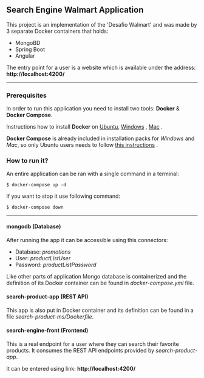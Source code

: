 ## Search Engine Walmart Application

This project is an implementation of the 'Desafio Walmart' and was made by 3 separate Docker containers that holds:

- MongoBD
- Spring Boot
- Angular

The entry point for a user is a website which is available under the
address: **http://localhost:4200/**

---

### Prerequisites

In order to run this application you need to install two tools: **Docker** & **Docker Compose**.

Instructions how to install **Docker** on [Ubuntu](https://docs.docker.com/install/linux/docker-ce/ubuntu/), [Windows](https://docs.docker.com/docker-for-windows/install/) , [Mac](https://docs.docker.com/docker-for-mac/install/) .

**Docker Compose** is already included in installation packs for *Windows* and *Mac*, so only Ubuntu users needs to follow [this instructions](https://docs.docker.com/compose/install/) .


### How to run it?

An entire application can be ran with a single command in a terminal:

```
$ docker-compose up -d
```

If you want to stop it use following command:

```
$ docker-compose down
```


---

#### mongodb (Database)
After running the app it can be accessible using this connectors:

- Database: *promotions*
- User: *productListUser*
- Password: *productListPassword*

Like other parts of application Mongo database is containerized and
the definition of its Docker container can be found in
*docker-compose.yml* file.

#### search-product-app (REST API)

This app is also put in Docker container and its definition can be found
in a file *search-product-ms/Dockerfile*. 


#### search-engine-front (Frontend)

This is a real endpoint for a user where they can search their favorite products. It consumes the REST API endpoints provided by
*search-product-app*.

It can be entered using link: **http://localhost:4200/**
